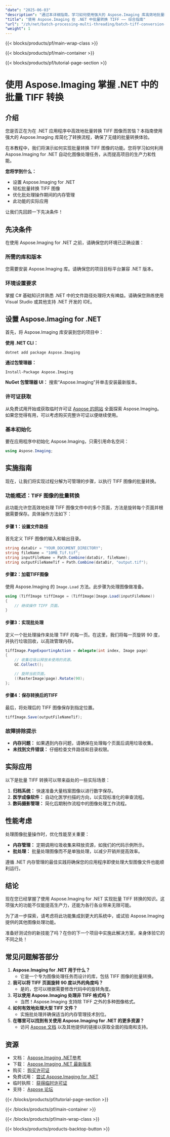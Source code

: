 ```yaml
---
"date": "2025-06-03"
"description": "通过本详细指南，学习如何使用强大的 Aspose.Imaging 库高效地批量转换 TIFF 图像。立即增强您的 .NET 应用程序！"
"title": "使用 Aspose.Imaging 在 .NET 中批量转换 TIFF —— 综合指南"
"url": "/zh/net/batch-processing-multi-threading/batch-tiff-conversion-net-aspose-imaging/"
"weight": 1
---
```


{{< blocks/products/pf/main-wrap-class >}}

{{< blocks/products/pf/main-container >}}

{{< blocks/products/pf/tutorial-page-section >}}
# 使用 Aspose.Imaging 掌握 .NET 中的批量 TIFF 转换

## 介绍

您是否正在为在 .NET 应用程序中高效地批量转换 TIFF 图像而苦恼？本指南使用强大的 Aspose.Imaging 库简化了转换流程，确保了无缝的批量转换体验。

在本教程中，我们将演示如何实现批量转换 TIFF 图像的功能。您将学习如何利用 Aspose.Imaging for .NET 自动化图像处理任务，从而提高项目的生产力和性能。

**您将学到什么：**
- 设置 Aspose.Imaging for .NET
- 轻松批量转换 TIFF 图像
- 优化批处理操作期间的内存管理
- 此功能的实际应用

让我们先回顾一下先决条件！

## 先决条件

在使用 Aspose.Imaging for .NET 之前，请确保您的环境已正确设置：

### 所需的库和版本

您需要安装 Aspose.Imaging 库。请确保您的项目目标平台兼容 .NET 版本。

### 环境设置要求

掌握 C# 基础知识并熟悉 .NET 中的文件路径处理将大有裨益。请确保您熟练使用 Visual Studio 或其他支持 .NET 开发的 IDE。

## 设置 Aspose.Imaging for .NET

首先，将 Aspose.Imaging 库安装到您的项目中：

**使用 .NET CLI：**
```shell
dotnet add package Aspose.Imaging
```

**通过包管理器：**
```shell
Install-Package Aspose.Imaging
```

**NuGet 包管理器 UI：** 搜索“Aspose.Imaging”并单击安装最新版本。

### 许可证获取
从免费试用开始或获取临时许可证 [Aspose 的网站](https://purchase.aspose.com/temporary-license/) 全面探索 Aspose.Imaging。如果您觉得有用，可以考虑购买完整许可证以便继续使用。

### 基本初始化
要在应用程序中初始化 Aspose.Imaging，只需引用命名空间：
```csharp
using Aspose.Imaging;
```

## 实施指南
现在，让我们将实现过程分解为可管理的步骤，以执行 TIFF 图像的批量转换。

### 功能概述：TIFF 图像的批量转换
此功能允许您高效地处理 TIFF 图像文件中的多个页面，方法是旋转每个页面并根据需要保存。具体操作方法如下：

#### 步骤 1：设置文件路径
首先定义 TIFF 图像的输入和输出目录。
```csharp
string dataDir = "YOUR_DOCUMENT_DIRECTORY";
string fileName = "10MB_Tif.tif";
string inputFileName = Path.Combine(dataDir, fileName);
string outputFileNameTif = Path.Combine(dataDir, "output.tif");
```

#### 步骤2：加载TIFF图像
使用 Aspose.Imaging 的 `Image.Load` 方法。此步骤为处理图像做准备。
```csharp
using (TiffImage tiffImage = (TiffImage)Image.Load(inputFileName))
{
    // 继续操作 TIFF 页面。
}
```

#### 步骤3：实现批处理
定义一个批处理操作来处理 TIFF 的每一页。在这里，我们将每一页旋转 90 度，并执行垃圾回收，以高效管理内存。
```csharp
tiffImage.PageExportingAction = delegate(int index, Image page)
{
    // 收集垃圾以释放未使用的资源。
    GC.Collect();

    // 旋转当前页面。
    ((RasterImage)page).Rotate(90);
};
```

#### 步骤4：保存转换后的TIFF
最后，将处理后的 TIFF 图像保存到指定位置。
```csharp
tiffImage.Save(outputFileNameTif);
```

### 故障排除提示
- **内存问题：** 如果遇到内存问题，请确保在处理每个页面后调用垃圾收集。
- **未找到文件错误：** 仔细检查文件路径和目录权限。

## 实际应用
以下是批量 TIFF 转换可以带来益处的一些实际场景：
1. **归档系统：** 快速准备大量档案图像以进行数字保存。
2. **医学成像软件：** 自动化医学扫描的方向，以实现标准化的审查流程。
3. **数码摄影管理：** 简化后期制作流程中的图像处理工作流程。

## 性能考虑
处理图像批量操作时，优化性能至关重要：
- **内存管理：** 定期调用垃圾收集来释放资源，如我们的代码示例所示。
- **批处理：** 批量处理图像而不是单独处理，以减少开销并提高效率。

遵循 .NET 内存管理的最佳实践将确保您的应用程序即使处理大型图像文件也能顺利运行。

## 结论
现在您已经掌握了使用 Aspose.Imaging for .NET 实现批量 TIFF 转换的知识。这项强大的功能不仅能提高生产力，还能为各行各业带来无限可能。

为了进一步探索，请考虑将此功能集成到更大的系统中，或试验 Aspose.Imaging 提供的其他图像处理功能。

准备好测试你的新技能了吗？在你的下一个项目中实施此解决方案，亲身体验它的不同之处！

## 常见问题解答部分
1. **Aspose.Imaging for .NET 用于什么？**
   - 它是一个专为图像处理任务而设计的库，包括 TIFF 图像的批量转换。
2. **我可以将 TIFF 页面旋转 90 度以外的角度吗？**
   - 是的，您可以根据需要修改代码中的旋转角度。
3. **可以使用 Aspose.Imaging 处理非 TIFF 格式吗？**
   - 当然！Aspose.Imaging 支持除 TIFF 之外的多种图像格式。
4. **如何有效地处理大型 TIFF 文件？**
   - 实施批处理并确保适当的内存管理技术到位。
5. **在哪里可以找到有关使用 Aspose.Imaging for .NET 的更多资源？**
   - 访问 [Aspose 文档](https://reference.aspose.com/imaging/net/) 以及其他提供的链接以获取全面的指南和支持。

## 资源
- 文档： [Aspose.Imaging .NET参考](https://reference.aspose.com/imaging/net/)
- 下载： [Aspose.Imaging .NET 最新版本](https://releases.aspose.com/imaging/net/)
- 购买： [购买许可证](https://purchase.aspose.com/buy)
- 免费试用： [尝试 Aspose.Imaging for .NET](https://releases.aspose.com/imaging/net/)
- 临时执照： [获得临时许可证](https://purchase.aspose.com/temporary-license/)
- 支持： [Aspose 论坛](https://forum.aspose.com/c/imaging/10)

{{< /blocks/products/pf/tutorial-page-section >}}

{{< /blocks/products/pf/main-container >}}

{{< /blocks/products/pf/main-wrap-class >}}

{{< blocks/products/products-backtop-button >}}